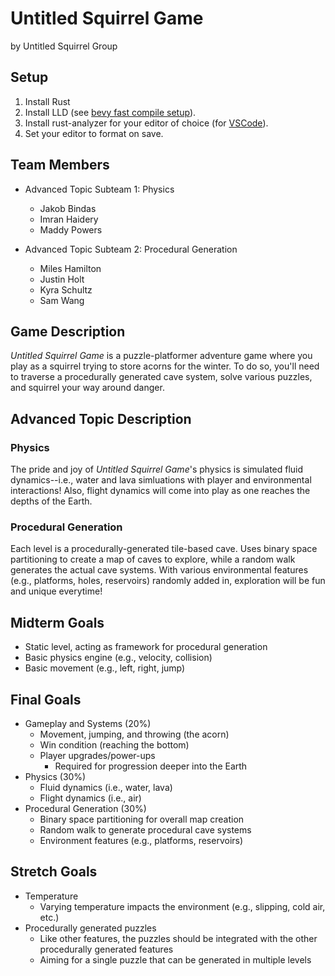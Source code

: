 # Untitled Squirrel Game

by Untitled Squirrel Group

## Setup
1. Install Rust
2. Install LLD (see [bevy fast compile setup](https://bevyengine.org/learn/book/getting-started/setup/#enable-fast-compiles-optional)).
3. Install rust-analyzer for your editor of choice (for [VSCode](https://marketplace.visualstudio.com/items?itemName=rust-lang.rust-analyzer)).
4. Set your editor to format on save.

## Team Members
* Advanced Topic Subteam 1: Physics
	* Jakob Bindas
	* Imran Haidery
	* Maddy Powers

* Advanced Topic Subteam 2: Procedural Generation
	* Miles Hamilton
	* Justin Holt
	* Kyra Schultz
	* Sam Wang

## Game Description

*Untitled Squirrel Game* is a puzzle-platformer adventure game where you play as a squirrel trying to store acorns for the winter. To do so, you'll need to traverse a procedurally generated cave system, solve various puzzles, and squirrel your way around danger.

## Advanced Topic Description

### Physics

The pride and joy of *Untitled Squirrel Game*'s physics is simulated fluid dynamics--i.e., water and lava simluations with player and environmental interactions! Also, flight dynamics will come into play as one reaches the depths of the Earth.

### Procedural Generation

Each level is a procedurally-generated tile-based cave. Uses binary space partitioning to create a map of caves to explore, while a random walk generates the actual cave systems. With various environmental features (e.g., platforms, holes, reservoirs) randomly added in, exploration will be fun and unique everytime!

## Midterm Goals

* Static level, acting as framework for procedural generation
* Basic physics engine (e.g., velocity, collision)
* Basic movement (e.g., left, right, jump)

## Final Goals

* Gameplay and Systems (20%)
	* Movement, jumping, and throwing (the acorn)
	* Win condition (reaching the bottom)
	* Player upgrades/power-ups
		* Required for progression deeper into the Earth
* Physics (30%)
	* Fluid dynamics (i.e., water, lava)
	* Flight dynamics (i.e., air)
* Procedural Generation (30%)
	* Binary space partitioning for overall map creation
	* Random walk to generate procedural cave systems
	* Environment features (e.g., platforms, reservoirs)

## Stretch Goals

* Temperature
	* Varying temperature impacts the environment (e.g., slipping, cold air, etc.)
* Procedurally generated puzzles
	* Like other features, the puzzles should be integrated with the other procedurally generated features
	* Aiming for a single puzzle that can be generated in multiple levels
